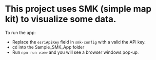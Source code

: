 # This project uses SMK (simple map kit) to visualize some data.
To run the app: 
- Replace the `esriApiKey` field in `smk-config` with a valid the API key. 
- cd into the Sample_SMK_App folder
- Run `npm run view` and you will see a browser windows pop-up.

